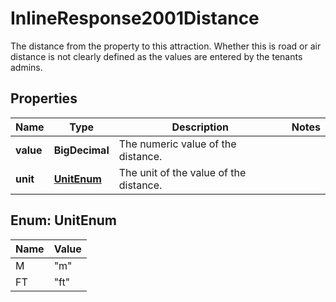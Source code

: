 

# InlineResponse2001Distance

The distance from the property to this attraction. Whether this is road or air distance is not clearly defined as the values are entered by the tenants admins.

## Properties

Name | Type | Description | Notes
------------ | ------------- | ------------- | -------------
**value** | **BigDecimal** | The numeric value of the distance. | 
**unit** | [**UnitEnum**](#UnitEnum) | The unit of the value of the distance. | 



## Enum: UnitEnum

Name | Value
---- | -----
M | &quot;m&quot;
FT | &quot;ft&quot;



